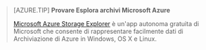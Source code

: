> [AZURE.TIP] **Provare Esplora archivi Microsoft Azure**
> 
> [Microsoft Azure Storage Explorer](../articles/vs-azure-tools-storage-manage-with-storage-explorer.md) è un'app autonoma gratuita di Microsoft che consente di rappresentare facilmente dati di Archiviazione di Azure in Windows, OS X e Linux.

<!---HONumber=AcomDC_0727_2016-->